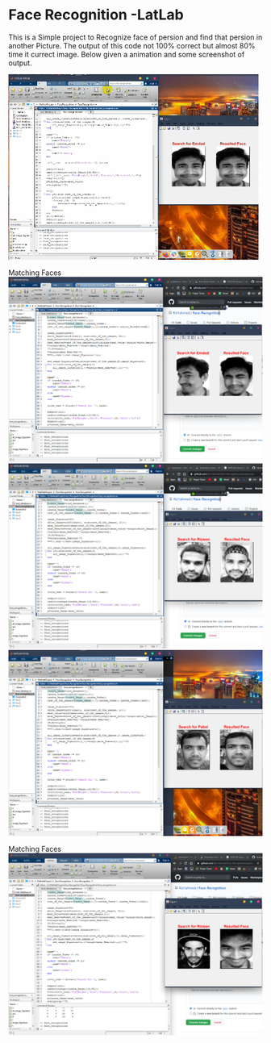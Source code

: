 # Face Recognition -LatLab

This is a Simple project to Recognize face of persion and find that persion in another Picture. The output of this code not 100% correct but almost 80% time it currect image. Below given a animation and some screenshot of output.

![Screenshot](https://github.com/Riz1ahmed/Face-Recognition/blob/main/Screenshot/animationView.gif "Preview")

Matching Faces
![](https://github.com/Riz1ahmed/Face-Recognition/blob/main/Screenshot/match.jpg)
![](https://github.com/Riz1ahmed/Face-Recognition/blob/main/Screenshot/match2.jpg)
![](https://github.com/Riz1ahmed/Face-Recognition/blob/main/Screenshot/match4.jpg)



Matching Faces
![](https://github.com/Riz1ahmed/Face-Recognition/blob/main/Screenshot/Mismatch.jpg)

